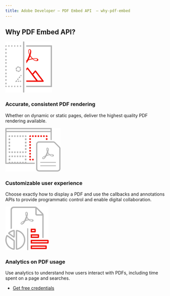 ```yaml
---
title: Adobe Developer — PDF Embed API  — why-pdf-embed
---
```



<TitleBlock slots="heading" theme="light"  className="titleBlock-align-left" />

## Why PDF Embed API?

<TextBlock slots="image, heading, text" width="33%" theme="light" className="align-left icon-xl-size horizontal-align-heading"  />

![Render PDFs on your website pages](../../images/accurate_rendering.svg " ")

### Accurate, consistent PDF rendering

Whether on dynamic or static pages, deliver the highest quality PDF rendering available.


<TextBlock slots="image, heading, text" width="33%" theme="light" className="align-left icon-xl-size horizontal-align-heading" />

![Digital collaboration via callback and annotation APIs](../../images/customizable_experience.svg " ")

### Customizable user experience

Choose exactly how to display a PDF and use the callbacks and annotations APIs to provide programmatic control and enable digital collaboration.

<TextBlock slots="image, heading, text" width="33%" theme="light"  className="align-left icon-xl-size horizontal-align-heading" />

![Powerful analytics capture reader behaviors](../../images/analytics.svg " ")

### Analytics on PDF usage

Use analytics to understand how users interact with PDFs, including time spent on a page and searches.


<TextBlock slots="buttons" isCentered theme="light" className="margin-top-zero" />

* [Get free credentials](https://dc.stage.acrobat.com/dc-integration-creation-app-cdn/main.html?api=pdf-embed-api)